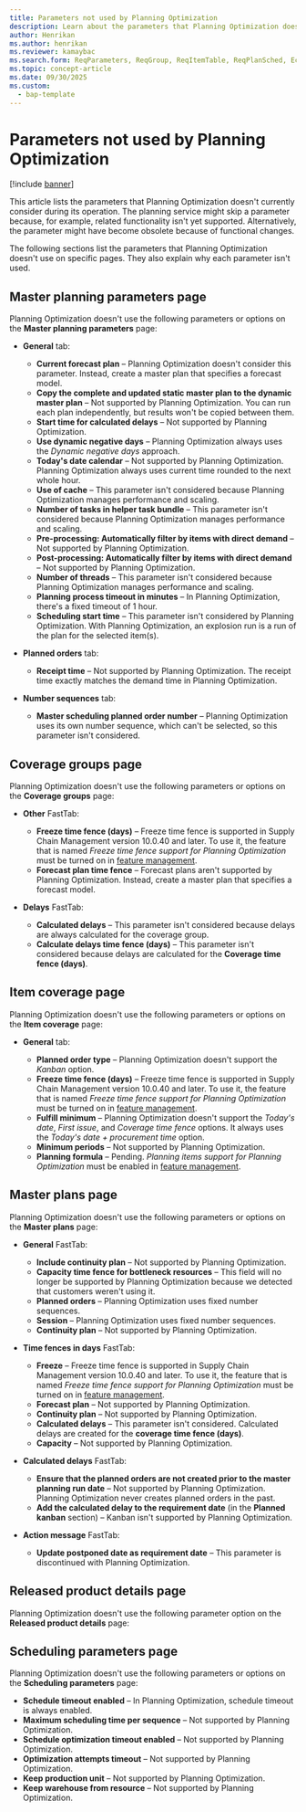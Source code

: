 ```yaml
---
title: Parameters not used by Planning Optimization
description: Learn about the parameters that Planning Optimization doesn't currently consider during its operation with an outline on the master planning parameters page.
author: Henrikan
ms.author: henrikan
ms.reviewer: kamaybac
ms.search.form: ReqParameters, ReqGroup, ReqItemTable, ReqPlanSched, EcoResProductDetailsExtended, InventItemOrderSetup, WorkCalendarTable, PdsDispositionMaster
ms.topic: concept-article
ms.date: 09/30/2025
ms.custom:
  - bap-template
---
```


# Parameters not used by Planning Optimization

[!include [banner](../../includes/banner.md)]

This article lists the parameters that Planning Optimization doesn't currently consider during its operation. The planning service might skip a parameter because, for example, related functionality isn't yet supported. Alternatively, the parameter might have become obsolete because of functional changes.

The following sections list the parameters that Planning Optimization doesn't use on specific pages. They also explain why each parameter isn't used.

## Master planning parameters page

Planning Optimization doesn't use the following parameters or options on the **Master planning parameters** page:

- **General** tab:

    - **Current forecast plan** – Planning Optimization doesn't consider this parameter. Instead, create a master plan that specifies a forecast model.
    - **Copy the complete and updated static master plan to the dynamic master plan** – Not supported by Planning Optimization. You can run each plan independently, but results won't be copied between them.
    - **Start time for calculated delays** – Not supported by Planning Optimization.
    - **Use dynamic negative days** – Planning Optimization always uses the *Dynamic negative days* approach.
    - **Today's date calendar** – Not supported by Planning Optimization. Planning Optimization always uses current time rounded to the next whole hour.
    - **Use of cache** – This parameter isn't considered because Planning Optimization manages performance and scaling.  
    - **Number of tasks in helper task bundle** – This parameter isn't considered because Planning Optimization manages performance and scaling.
    - **Pre-processing: Automatically filter by items with direct demand** – Not supported by Planning Optimization.  
    - **Post-processing: Automatically filter by items with direct demand** – Not supported by Planning Optimization.
    - **Number of threads** – This parameter isn't considered because Planning Optimization manages performance and scaling.
    - **Planning process timeout in minutes** – In Planning Optimization, there's a fixed timeout of 1 hour.
    - **Scheduling start time** – This parameter isn't considered by Planning Optimization. With Planning Optimization, an explosion run is a run of the plan for the selected item(s).

- **Planned orders** tab:

    - **Receipt time** – Not supported by Planning Optimization. The receipt time exactly matches the demand time in Planning Optimization.

- **Number sequences** tab:

    - **Master scheduling planned order number** – Planning Optimization uses its own number sequence, which can't be selected, so this parameter isn't considered.

## Coverage groups page

Planning Optimization doesn't use the following parameters or options on the **Coverage groups** page:

- **Other** FastTab:

    - **Freeze time fence (days)** – Freeze time fence is supported in Supply Chain Management version 10.0.40 and later. To use it, the feature that is named *Freeze time fence support for Planning Optimization* must be turned on in [feature management](../../../fin-ops-core/fin-ops/get-started/feature-management/feature-management-overview.md).
    - **Forecast plan time fence** – Forecast plans aren't supported by Planning Optimization. Instead, create a master plan that specifies a forecast model.

- **Delays** FastTab:

    - **Calculated delays** – This parameter isn't considered because delays are always calculated for the coverage group.
    - **Calculate delays time fence (days)** – This parameter isn't considered because delays are calculated for the **Coverage time fence (days)**.

## Item coverage page

Planning Optimization doesn't use the following parameters or options on the **Item coverage** page:

- **General** tab:

    - **Planned order type** – Planning Optimization doesn't support the *Kanban* option.
    - **Freeze time fence (days)** – Freeze time fence is supported in Supply Chain Management version 10.0.40 and later. To use it, the feature that is named *Freeze time fence support for Planning Optimization* must be turned on in [feature management](../../../fin-ops-core/fin-ops/get-started/feature-management/feature-management-overview.md).
    - **Fulfill minimum** – Planning Optimization doesn't support the *Today's date*, *First issue*, and *Coverage time fence* options. It always uses the *Today's date + procurement time* option.
    - **Minimum periods** – Not supported by Planning Optimization.
    - **Planning formula** – Pending. *Planning items support for Planning Optimization* must be enabled in [feature management](../../../fin-ops-core/fin-ops/get-started/feature-management/feature-management-overview.md).

## Master plans page

Planning Optimization doesn't use the following parameters or options on the **Master plans** page:

- **General** FastTab:

    - **Include continuity plan** – Not supported by Planning Optimization.
    - **Capacity time fence for bottleneck resources** – This field will no longer be supported by Planning Optimization because we detected that customers weren't using it.
    - **Planned orders** – Planning Optimization uses fixed number sequences.
    - **Session** – Planning Optimization uses fixed number sequences.
    - **Continuity plan** – Not supported by Planning Optimization.

- **Time fences in days** FastTab:

    - **Freeze** – Freeze time fence is supported in Supply Chain Management version 10.0.40 and later. To use it, the feature that is named *Freeze time fence support for Planning Optimization* must be turned on in [feature management](../../../fin-ops-core/fin-ops/get-started/feature-management/feature-management-overview.md).
    - **Forecast plan** – Not supported by Planning Optimization.
    - **Continuity plan** – Not supported by Planning Optimization.
    - **Calculated delays** – This parameter isn't considered. Calculated delays are created for the **coverage time fence (days)**.
    - **Capacity** – Not supported by Planning Optimization.

- **Calculated delays** FastTab:

    - **Ensure that the planned orders are not created prior to the master planning run date** – Not supported by Planning Optimization. Planning Optimization never creates planned orders in the past.
    - **Add the calculated delay to the requirement date** (in the **Planned kanban** section) – Kanban isn't supported by Planning Optimization.

- **Action message** FastTab:

    - **Update postponed date as requirement date** – This parameter is discontinued with Planning Optimization.

## Released product details page

Planning Optimization doesn't use the following parameter option on the **Released product details** page:

## Scheduling parameters page

Planning Optimization doesn't use the following parameters or options on the **Scheduling parameters** page:

- **Schedule timeout enabled** – In Planning Optimization, schedule timeout is always enabled.
- **Maximum scheduling time per sequence** – Not supported by Planning Optimization.
- **Schedule optimization timeout enabled** – Not supported by Planning Optimization.
- **Optimization attempts timeout** – Not supported by Planning Optimization.
- **Keep production unit** – Not supported by Planning Optimization.
- **Keep warehouse from resource** – Not supported by Planning Optimization.
